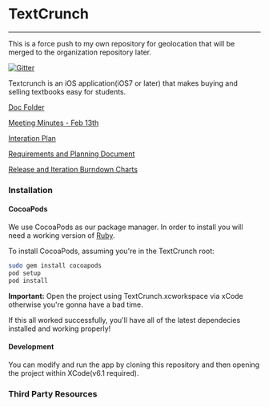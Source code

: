 # TextCrunch
---

This is a force push to my own repository for geolocation that will be merged to the organization repository later.

[![Gitter](https://badges.gitter.im/Join%20Chat.svg)](https://gitter.im/gcoomber/TextCrunch?utm_source=badge&utm_medium=badge&utm_campaign=pr-badge&utm_content=badge)

Textcrunch is an iOS application(iOS7 or later) that makes buying and selling textbooks easy for students.

[Doc Folder](https://drive.google.com/a/ualberta.ca/?tab=mo#folders/0B3Dml7eFPSQ-cnJ2TVFNdmhtU2s)

[Meeting Minutes - Feb 13th](https://docs.google.com/document/d/11F-L3x2ccZE2GWCgL6mIrnn2eDma-uQzakEOv66Hdhg/edit?usp=sharing)

[Interation Plan](https://docs.google.com/spreadsheets/d/1stDzi9Jg7wkI0EvA0Bl5i-6_2FDbe8f8oR2sb_0ZHO4/edit?usp=sharing)

[Requirements and Planning Document](https://docs.google.com/a/ualberta.ca/document/d/1bmjq_dkj4x_Q1tWqtzVzgbF_mbeWVTM-F2QmuKVp4K0/edit#heading=h.rf5nc6mi4le2)

[Release and Iteration Burndown Charts](https://docs.google.com/document/d/1kTm439JJk_D3D2b_TaEKMjeV1N-D-kJ1AzcBl5fU14I/edit?usp=sharing)

### Installation

#### CocoaPods

We use CocoaPods as our package manager. In order to install you will need
a working version of
[Ruby](https://www.ruby-lang.org/en/documentation/installation/).

To install CocoaPods, assuming you're in the TextCrunch root:

```bash
sudo gem install cocoapods
pod setup
pod install
```
**Important:** Open the project using TextCrunch.xcworkspace via xCode
otherwise you're gonna have a bad time.

If this all worked successfully, you'll have all of the latest dependecies
installed and working properly!


#### Development

You can modify and run the app by cloning this repository and then opening the project within XCode(v6.1 required).

### Third Party Resources
